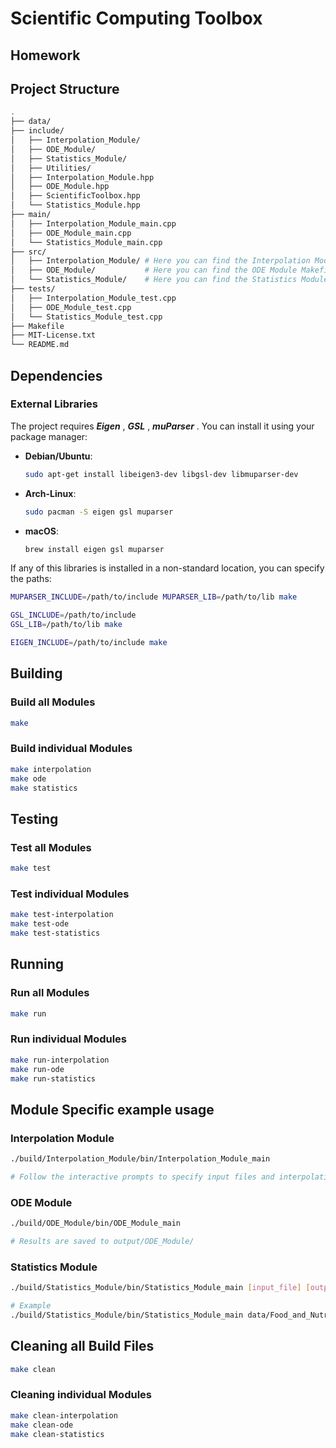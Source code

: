 # Scientific Computing Toolbox

## Homework 


## Project Structure
```bash
.
├── data/
├── include/
│   ├── Interpolation_Module/ 
│   ├── ODE_Module/
│   ├── Statistics_Module/
│   ├── Utilities/
│   ├── Interpolation_Module.hpp
│   ├── ODE_Module.hpp
│   ├── ScientificToolbox.hpp
│   └── Statistics_Module.hpp
├── main/
│   ├── Interpolation_Module_main.cpp
│   ├── ODE_Module_main.cpp
│   └── Statistics_Module_main.cpp
├── src/
│   ├── Interpolation_Module/ # Here you can find the Interpolation Module Makefile
│   ├── ODE_Module/           # Here you can find the ODE Module Makefile
│   └── Statistics_Module/    # Here you can find the Statistics Module Makefile
├── tests/
│   ├── Interpolation_Module_test.cpp
│   ├── ODE_Module_test.cpp
│   └── Statistics_Module_test.cpp
├── Makefile
├── MIT-License.txt
└── README.md
```



## Dependencies

### External Libraries
The project requires ***Eigen*** , ***GSL*** , ***muParser*** . You can install it using your package manager:

- **Debian/Ubuntu**:

    ```bash
    sudo apt-get install libeigen3-dev libgsl-dev libmuparser-dev
    ```
- **Arch-Linux**: 
    ```bash
    sudo pacman -S eigen gsl muparser
    ```

- **macOS**: 
    ```bash
    brew install eigen gsl muparser
    ```

If any of this libraries is installed in a non-standard location, you can specify the paths:
```bash
MUPARSER_INCLUDE=/path/to/include MUPARSER_LIB=/path/to/lib make

GSL_INCLUDE=/path/to/include 
GSL_LIB=/path/to/lib make

EIGEN_INCLUDE=/path/to/include make
```


## Building

### Build all Modules
```bash
make 
``` 

### Build individual Modules
```bash
make interpolation
make ode
make statistics
```

## Testing

### Test all Modules
```bash
make test
```

### Test individual Modules
```bash
make test-interpolation
make test-ode
make test-statistics
```

## Running

### Run all Modules
```bash 
make run
```

### Run individual Modules
```bash
make run-interpolation
make run-ode
make run-statistics
```


## Module Specific example usage

### Interpolation Module
```bash
./build/Interpolation_Module/bin/Interpolation_Module_main

# Follow the interactive prompts to specify input files and interpolation parameters
```

### ODE Module
```bash
./build/ODE_Module/bin/ODE_Module_main

# Results are saved to output/ODE_Module/
```

### Statistics Module
```bash
./build/Statistics_Module/bin/Statistics_Module_main [input_file] [output_file] [target_column]

# Example
./build/Statistics_Module/bin/Statistics_Module_main data/Food_and_Nutrition__.csv output/stats.txt Ages
```


## Cleaning all Build Files
```bash
make clean
```

### Cleaning individual Modules
```bash
make clean-interpolation
make clean-ode
make clean-statistics
```

